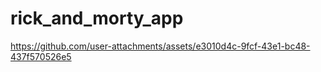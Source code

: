 # rick_and_morty_app

https://github.com/user-attachments/assets/e3010d4c-9fcf-43e1-bc48-437f570526e5



 
